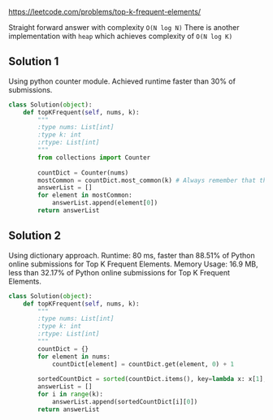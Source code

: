 https://leetcode.com/problems/top-k-frequent-elements/

Straight forward answer with complexity `O(N log N)` 
There is another implementation with `heap` which achieves complexity of `O(N log K)`

## Solution 1
Using python counter module. Achieved runtime faster than 30% of submissions.
```python
class Solution(object):
    def topKFrequent(self, nums, k):
        """
        :type nums: List[int]
        :type k: int
        :rtype: List[int]
        """
        from collections import Counter
        
        countDict = Counter(nums)
        mostCommon = countDict.most_common(k) # Always remember that the Count returns [(element, frequency), (element2, frequency), ...]
        answerList = []
        for element in mostCommon:
            answerList.append(element[0])
        return answerList
```

## Solution 2
Using dictionary approach.
Runtime: 80 ms, faster than 88.51% of Python online submissions for Top K Frequent Elements.
Memory Usage: 16.9 MB, less than 32.17% of Python online submissions for Top K Frequent Elements.

```python
class Solution(object):
    def topKFrequent(self, nums, k):
        """
        :type nums: List[int]
        :type k: int
        :rtype: List[int]
        """
        countDict = {}
        for element in nums:
            countDict[element] = countDict.get(element, 0) + 1
        
        sortedCountDict = sorted(countDict.items(), key=lambda x: x[1], reverse=True)
        answerList = []
        for i in range(k):
            answerList.append(sortedCountDict[i][0])
        return answerList
```
